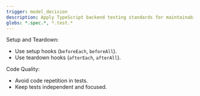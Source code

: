 ```yaml
---
trigger: model_decision
description: Apply TypeScript backend testing standards for maintainability and reliability WHEN writing TypeScript backend tests. Focus on setup/teardown hooks and avoiding repetition.
globs: *.spec.*, *.test.*
---
```


Setup and Teardown:
- Use setup hooks (`beforeEach`, `beforeAll`).
- Use teardown hooks (`afterEach`, `afterAll`).

Code Quality:
- Avoid code repetition in tests.
- Keep tests independent and focused.